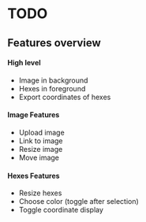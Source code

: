 # TODO
## Features overview
#### High level
 - Image in background
 - Hexes in foreground
 - Export coordinates of hexes
#### Image Features 
 - Upload image 
 - Link to image
 - Resize image
 - Move image
#### Hexes Features
 - Resize hexes
 - Choose color (toggle after selection) 
 - Toggle coordinate display 